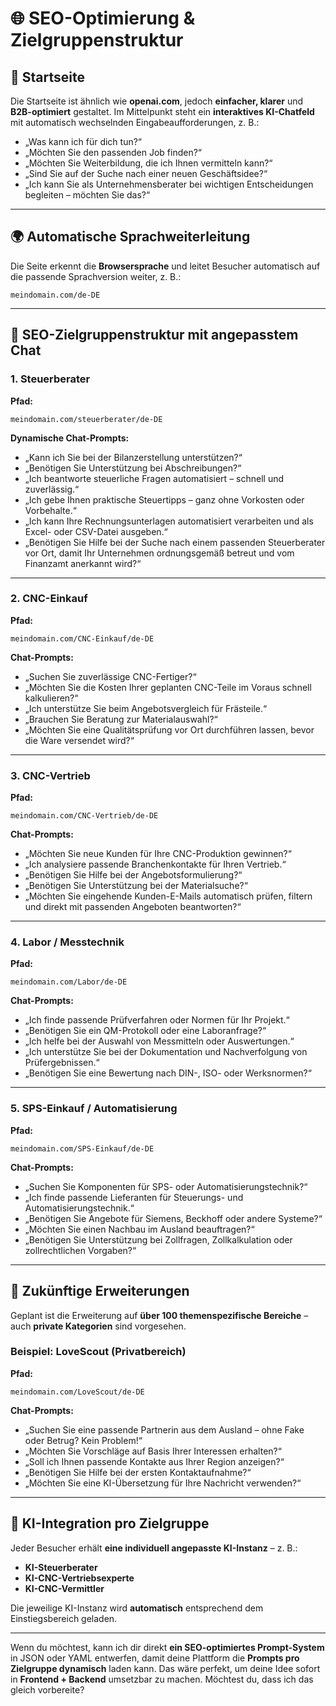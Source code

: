# 🌐 SEO-Optimierung & Zielgruppenstruktur

## 🎯 Startseite

Die Startseite ist ähnlich wie **openai.com**, jedoch **einfacher, klarer** und **B2B-optimiert** gestaltet.
Im Mittelpunkt steht ein **interaktives KI-Chatfeld** mit automatisch wechselnden Eingabeaufforderungen, z. B.:

* „Was kann ich für dich tun?“
* „Möchten Sie den passenden Job finden?“
* „Möchten Sie Weiterbildung, die ich Ihnen vermitteln kann?“
* „Sind Sie auf der Suche nach einer neuen Geschäftsidee?“
* „Ich kann Sie als Unternehmensberater bei wichtigen Entscheidungen begleiten – möchten Sie das?“

---

## 🌍 Automatische Sprachweiterleitung

Die Seite erkennt die **Browsersprache** und leitet Besucher automatisch auf die passende Sprachversion weiter, z. B.:

```
meindomain.com/de-DE
```

---

## 📌 SEO-Zielgruppenstruktur mit angepasstem Chat

### 1. Steuerberater

**Pfad:**

```
meindomain.com/steuerberater/de-DE
```

**Dynamische Chat-Prompts:**

* „Kann ich Sie bei der Bilanzerstellung unterstützen?“
* „Benötigen Sie Unterstützung bei Abschreibungen?“
* „Ich beantworte steuerliche Fragen automatisiert – schnell und zuverlässig.“
* „Ich gebe Ihnen praktische Steuertipps – ganz ohne Vorkosten oder Vorbehalte.“
* „Ich kann Ihre Rechnungsunterlagen automatisiert verarbeiten und als Excel- oder CSV-Datei ausgeben.“
* „Benötigen Sie Hilfe bei der Suche nach einem passenden Steuerberater vor Ort, damit Ihr Unternehmen ordnungsgemäß betreut und vom Finanzamt anerkannt wird?“

---

### 2. CNC-Einkauf

**Pfad:**

```
meindomain.com/CNC-Einkauf/de-DE
```

**Chat-Prompts:**

* „Suchen Sie zuverlässige CNC-Fertiger?“
* „Möchten Sie die Kosten Ihrer geplanten CNC-Teile im Voraus schnell kalkulieren?“
* „Ich unterstütze Sie beim Angebotsvergleich für Frästeile.“
* „Brauchen Sie Beratung zur Materialauswahl?“
* „Möchten Sie eine Qualitätsprüfung vor Ort durchführen lassen, bevor die Ware versendet wird?“

---

### 3. CNC-Vertrieb

**Pfad:**

```
meindomain.com/CNC-Vertrieb/de-DE
```

**Chat-Prompts:**

* „Möchten Sie neue Kunden für Ihre CNC-Produktion gewinnen?“
* „Ich analysiere passende Branchenkontakte für Ihren Vertrieb.“
* „Benötigen Sie Hilfe bei der Angebotsformulierung?“
* „Benötigen Sie Unterstützung bei der Materialsuche?“
* „Möchten Sie eingehende Kunden-E-Mails automatisch prüfen, filtern und direkt mit passenden Angeboten beantworten?“

---

### 4. Labor / Messtechnik

**Pfad:**

```
meindomain.com/Labor/de-DE
```

**Chat-Prompts:**

* „Ich finde passende Prüfverfahren oder Normen für Ihr Projekt.“
* „Benötigen Sie ein QM-Protokoll oder eine Laboranfrage?“
* „Ich helfe bei der Auswahl von Messmitteln oder Auswertungen.“
* „Ich unterstütze Sie bei der Dokumentation und Nachverfolgung von Prüfergebnissen.“
* „Benötigen Sie eine Bewertung nach DIN-, ISO- oder Werksnormen?“

---

### 5. SPS-Einkauf / Automatisierung

**Pfad:**

```
meindomain.com/SPS-Einkauf/de-DE
```

**Chat-Prompts:**

* „Suchen Sie Komponenten für SPS- oder Automatisierungstechnik?“
* „Ich finde passende Lieferanten für Steuerungs- und Automatisierungstechnik.“
* „Benötigen Sie Angebote für Siemens, Beckhoff oder andere Systeme?“
* „Möchten Sie einen Nachbau im Ausland beauftragen?“
* „Benötigen Sie Unterstützung bei Zollfragen, Zollkalkulation oder zollrechtlichen Vorgaben?“

---

## 🔮 Zukünftige Erweiterungen

Geplant ist die Erweiterung auf **über 100 themenspezifische Bereiche** – auch **private Kategorien** sind vorgesehen.

### Beispiel: LoveScout (Privatbereich)

**Pfad:**

```
meindomain.com/LoveScout/de-DE
```

**Chat-Prompts:**

* „Suchen Sie eine passende Partnerin aus dem Ausland – ohne Fake oder Betrug? Kein Problem!“
* „Möchten Sie Vorschläge auf Basis Ihrer Interessen erhalten?“
* „Soll ich Ihnen passende Kontakte aus Ihrer Region anzeigen?“
* „Benötigen Sie Hilfe bei der ersten Kontaktaufnahme?“
* „Möchten Sie eine KI-Übersetzung für Ihre Nachricht verwenden?“

---

## 🤖 KI-Integration pro Zielgruppe

Jeder Besucher erhält **eine individuell angepasste KI-Instanz** – z. B.:

* **KI-Steuerberater**
* **KI-CNC-Vertriebsexperte**
* **KI-CNC-Vermittler**

Die jeweilige KI-Instanz wird **automatisch** entsprechend dem Einstiegsbereich geladen.

---

Wenn du möchtest, kann ich dir direkt **ein SEO-optimiertes Prompt-System** in JSON oder YAML entwerfen, damit deine Plattform die **Prompts pro Zielgruppe dynamisch** laden kann.
Das wäre perfekt, um deine Idee sofort in **Frontend + Backend** umsetzbar zu machen.
Möchtest du, dass ich das gleich vorbereite?
